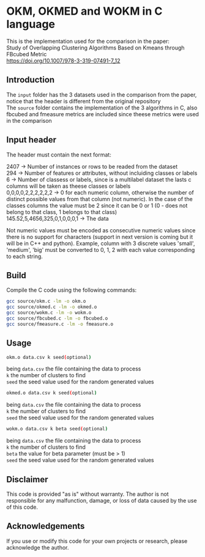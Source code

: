 # OKM, OKMED and WOKM in C language

This is the implementation used for the comparison in the paper:  
Study of Overlapping Clustering Algorithms Based on Kmeans through FBcubed Metric  
https://doi.org/10.1007/978-3-319-07491-7_12

## Introduction

The `input` folder has the 3 datasets used in the comparison from the paper, notice that the header is different from the original repository  
The `source` folder contains the implementation of the 3 algorithms in C, also fbcubed and fmeasure metrics are included since theese metrics were used in the comparison  

## Input header

The header must contain the next format:  
  
2407 -> Number of instances or rows to be readed from the dataset  
294 -> Number of features or attributes, without incluiding classes or labels  
6 -> Number of classess or labels, since is a multilabel dataset the lasts c columns will be taken as theese classes or labels  
0,0,0,0,2,2,2,2,2,2 -> 0 for each numeric column, otherwise the number of distinct possible values from that column (not numeric). In the case of the classes columns the value must be 2 since it can be 0 or 1 (0 - does not belong to that class, 1 belongs to that class)  
145.52,5,4656,325,0,1,0,0,0,1 -> The data  
  
Not numeric values must be encoded as consecutive numeric values since there is no support for characters (support in next version is coming but it will be in C++ and python). Example, column with 3 discrete values 'small', 'medium', 'big' must be converted to 0, 1, 2 with each value corresponding to each string.

## Build

Compile the C code using the following commands:

```bash
gcc source/okm.c -lm -o okm.o
gcc source/okmed.c -lm -o okmed.o
gcc source/wokm.c -lm -o wokm.o
gcc source/fbcubed.c -lm -o fbcubed.o
gcc source/fmeasure.c -lm -o fmeasure.o
```

## Usage
```bash
okm.o data.csv k seed(optional)
```
being `data.csv` the file containing the data to process  
`k` the number of clusters to find  
`seed` the seed value used for the random generated values  

```bash
okmed.o data.csv k seed(optional)
```
being `data.csv` the file containing the data to process  
`k` the number of clusters to find  
`seed` the seed value used for the random generated values  

```bash
wokm.o data.csv k beta seed(optional)
```
being `data.csv` the file containing the data to process  
`k` the number of clusters to find  
`beta` the value for beta parameter (must be > 1)  
`seed` the seed value used for the random generated values  

## Disclaimer
This code is provided "as is" without warranty. The author is not responsible for any malfunction, damage, or loss of data caused by the use of this code.

## Acknowledgements
If you use or modify this code for your own projects or research, please acknowledge the author.